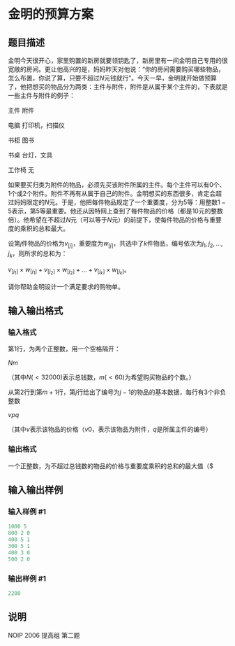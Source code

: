 # 金明的预算方案

## 题目描述

金明今天很开心，家里购置的新房就要领钥匙了，新房里有一间金明自己专用的很宽敞的房间。更让他高兴的是，妈妈昨天对他说：“你的房间需要购买哪些物品，怎么布置，你说了算，只要不超过$N$元钱就行”。今天一早，金明就开始做预算了，他把想买的物品分为两类：主件与附件，附件是从属于某个主件的，下表就是一些主件与附件的例子：

主件 附件

电脑 打印机，扫描仪

书柜 图书

书桌 台灯，文具

工作椅 无

如果要买归类为附件的物品，必须先买该附件所属的主件。每个主件可以有$0$个、$1$个或$2$个附件。附件不再有从属于自己的附件。金明想买的东西很多，肯定会超过妈妈限定的$N$元。于是，他把每件物品规定了一个重要度，分为$5$等：用整数$1-5$表示，第$5$等最重要。他还从因特网上查到了每件物品的价格（都是$10$元的整数倍）。他希望在不超过$N$元（可以等于$N$元）的前提下，使每件物品的价格与重要度的乘积的总和最大。

设第$j$件物品的价格为$v_[j]$，重要度为$w_[j]$，共选中了$k$件物品，编号依次为$j_1,j_2,…,j_k$，则所求的总和为：

$v_[j_1] \times w_[j_1]+v_[j_2] \times w_[j_2]+ …+v_[j_k] \times w_[j_k]$。

请你帮助金明设计一个满足要求的购物单。

## 输入输出格式

### 输入格式

第$1$行，为两个正整数，用一个空格隔开：

$N m$

（其中$N(<32000)$表示总钱数，$m(<60)$为希望购买物品的个数。）

从第$2$行到第$m+1$行，第$j$行给出了编号为$j-1$的物品的基本数据，每行有$3$个非负整数

$v p q$

（其中$v$表示该物品的价格（$v0$，表示该物品为附件，$q$是所属主件的编号）

### 输出格式

一个正整数，为不超过总钱数的物品的价格与重要度乘积的总和的最大值（$

## 输入输出样例

### 输入样例 #1

```cpp
1000 5
800 2 0
400 5 1
300 5 1
400 3 0
500 2 0

```
### 输出样例 #1

```cpp
2200
```


## 说明

NOIP 2006 提高组 第二题

